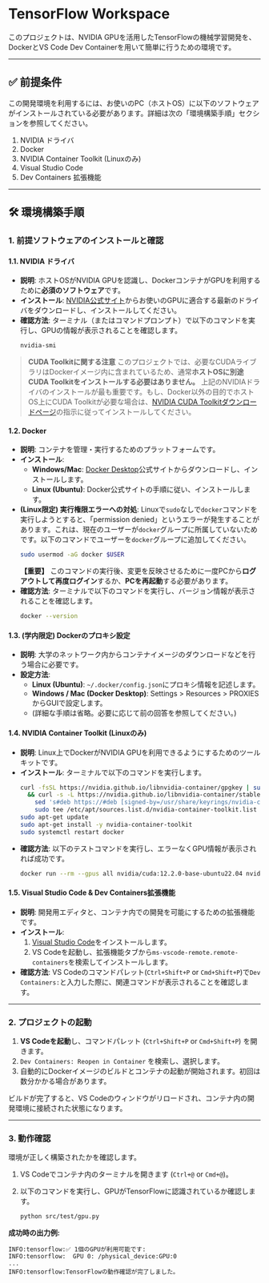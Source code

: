 # TensorFlow Workspace

このプロジェクトは、NVIDIA GPUを活用したTensorFlowの機械学習開発を、DockerとVS Code Dev Containerを用いて簡単に行うための環境です。

-----

## ✅ 前提条件

この開発環境を利用するには、お使いのPC（ホストOS）に以下のソフトウェアがインストールされている必要があります。詳細は次の「環境構築手順」セクションを参照してください。

1.  NVIDIA ドライバ
2.  Docker
3.  NVIDIA Container Toolkit (Linuxのみ)
4.  Visual Studio Code
5.  Dev Containers 拡張機能

-----

## 🛠️ 環境構築手順

### 1\. 前提ソフトウェアのインストールと確認

#### 1.1. NVIDIA ドライバ

  * **説明**: ホストOSがNVIDIA GPUを認識し、DockerコンテナがGPUを利用するために**必須のソフトウェア**です。
  * **インストール**: [NVIDIA公式サイト](https://www.nvidia.co.jp/Download/index.aspx?lang=jp)からお使いのGPUに適合する最新のドライバをダウンロードし、インストールしてください。
  * **確認方法**: ターミナル（またはコマンドプロンプト）で以下のコマンドを実行し、GPUの情報が表示されることを確認します。
    ```bash
    nvidia-smi
    ```

> **CUDA Toolkitに関する注意**
> このプロジェクトでは、必要なCUDAライブラリはDockerイメージ内に含まれているため、通常**ホストOSに別途CUDA Toolkitをインストールする必要はありません。** 上記のNVIDIAドライバのインストールが最も重要です。もし、Docker以外の目的でホストOS上にCUDA Toolkitが必要な場合は、[NVIDIA CUDA Toolkitダウンロードページ](https://developer.nvidia.com/cuda-downloads)の指示に従ってインストールしてください。

#### 1.2. Docker

  * **説明**: コンテナを管理・実行するためのプラットフォームです。
  * **インストール**:
      * **Windows/Mac**: [Docker Desktop](https://www.docker.com/products/docker-desktop/)公式サイトからダウンロードし、インストールします。
      * **Linux (Ubuntu)**: Docker公式サイトの手順に従い、インストールします。
  * **(Linux限定) 実行権限エラーへの対処**:
    Linuxで`sudo`なしで`docker`コマンドを実行しようとすると、「permission denied」というエラーが発生することがあります。これは、現在のユーザーが`docker`グループに所属していないためです。以下のコマンドでユーザーを`docker`グループに追加してください。
    ```bash
    sudo usermod -aG docker $USER
    ```
    **【重要】** このコマンドの実行後、変更を反映させるために一度PCから**ログアウトして再度ログイン**するか、**PCを再起動**する必要があります。
  * **確認方法**: ターミナルで以下のコマンドを実行し、バージョン情報が表示されることを確認します。
    ```bash
    docker --version
    ```

#### 1.3. (学内限定) Dockerのプロキシ設定

  * **説明**: 大学のネットワーク内からコンテナイメージのダウンロードなどを行う場合に必要です。
  * **設定方法**:
      * **Linux (Ubuntu)**: `~/.docker/config.json`にプロキシ情報を記述します。
      * **Windows / Mac (Docker Desktop)**: Settings \> Resources \> PROXIES からGUIで設定します。
      * (詳細な手順は省略。必要に応じて前の回答を参照してください。)

#### 1.4. NVIDIA Container Toolkit (Linuxのみ)

  * **説明**: Linux上でDockerがNVIDIA GPUを利用できるようにするためのツールキットです。
  * **インストール**: ターミナルで以下のコマンドを実行します。
    ```bash
    curl -fsSL https://nvidia.github.io/libnvidia-container/gpgkey | sudo gpg --dearmor -o /usr/share/keyrings/nvidia-container-toolkit-keyring.gpg \
      && curl -s -L https://nvidia.github.io/libnvidia-container/stable/deb/nvidia-container-toolkit.list | \
        sed 's#deb https://#deb [signed-by=/usr/share/keyrings/nvidia-container-toolkit-keyring.gpg] https://#g' | \
        sudo tee /etc/apt/sources.list.d/nvidia-container-toolkit.list
    sudo apt-get update
    sudo apt-get install -y nvidia-container-toolkit
    sudo systemctl restart docker
    ```
  * **確認方法**: 以下のテストコマンドを実行し、エラーなくGPU情報が表示されれば成功です。
    ```bash
    docker run --rm --gpus all nvidia/cuda:12.2.0-base-ubuntu22.04 nvidia-smi
    ```

#### 1.5. Visual Studio Code & Dev Containers拡張機能

  * **説明**: 開発用エディタと、コンテナ内での開発を可能にするための拡張機能です。
  * **インストール**:
    1.  [Visual Studio Code](https://code.visualstudio.com/)をインストールします。
    2.  VS Codeを起動し、拡張機能タブから`ms-vscode-remote.remote-containers`を検索してインストールします。
  * **確認方法**: VS Codeのコマンドパレット(`Ctrl+Shift+P` or `Cmd+Shift+P`)で`Dev Containers:`と入力した際に、関連コマンドが表示されることを確認します。

-----

### 2\. プロジェクトの起動

1.  **VS Codeを起動**し、コマンドパレット (`Ctrl+Shift+P` or `Cmd+Shift+P`) を開きます。
2.  `Dev Containers: Reopen in Container` を検索し、選択します。
3.  自動的にDockerイメージのビルドとコンテナの起動が開始されます。初回は数分かかる場合があります。

ビルドが完了すると、VS Codeのウィンドウがリロードされ、コンテナ内の開発環境に接続された状態になります。

-----

### 3\. 動作確認

環境が正しく構築されたかを確認します。

1.  VS Codeでコンテナ内のターミナルを開きます (`Ctrl+@` or `Cmd+@`)。

2.  以下のコマンドを実行し、GPUがTensorFlowに認識されているか確認します。

    ```bash
    python src/test/gpu.py
    ```

**成功時の出力例:**

```
INFO:tensorflow:✅ 1個のGPUが利用可能です:
INFO:tensorflow:  GPU 0: /physical_device:GPU:0
...
INFO:tensorflow:TensorFlowの動作確認が完了しました。
```